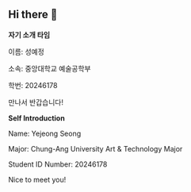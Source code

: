 ## Hi there 👋

**자기 소개 타임**

이름: 성예정

소속: 중앙대학교 예술공학부

학번: 20246178

만나서 반갑습니다!


**Self Introduction**

Name: Yejeong Seong

Major: Chung-Ang University Art & Technology Major

Student ID Number: 20246178

Nice to meet you!
<!--
**slauren1207/slauren1207** is a ✨ _special_ ✨ repository because its `README.md` (this file) appears on your GitHub profile.

Here are some ideas to get you started:

- 🔭 I’m currently working on ...
- 🌱 I’m currently learning ...
- 👯 I’m looking to collaborate on ...
- 🤔 I’m looking for help with ...
- 💬 Ask me about ...
- 📫 How to reach me: ...
- 😄 Pronouns: ...
- ⚡ Fun fact: ...
-->
